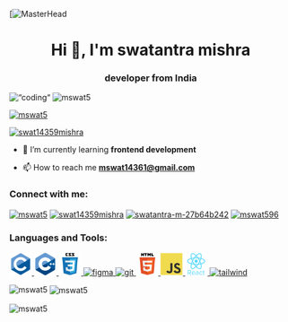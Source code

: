 [![MasterHead](https://valenberg.tumblr.com/post/142420848259/animated-banner-artwork-for-the-great-rolly)
<h1 align="center">Hi 👋, I'm swatantra mishra</h1>
<h3 align="center">developer from India</h3>
<img align=“right” alt=“coding“ width=“400” src=“https://tenor.com/view/coding-gif-24090007”

<p align="left"> <img src="https://komarev.com/ghpvc/?username=mswat5&label=Profile%20views&color=0e75b6&style=flat" alt="mswat5" /> </p>

<p align="left"> <a href="https://github.com/ryo-ma/github-profile-trophy"><img src="https://github-profile-trophy.vercel.app/?username=mswat5" alt="mswat5" /></a> </p>

<p align="left"> <a href="https://twitter.com/swat14359mishra" target="blank"><img src="https://img.shields.io/twitter/follow/swat14359mishra?logo=twitter&style=for-the-badge" alt="swat14359mishra" /></a> </p>

- 🌱 I’m currently learning **frontend development**

- 📫 How to reach me **mswat14361@gmail.com**

<h3 align="left">Connect with me:</h3>
<p align="left">
<a href="https://dev.to/mswat5" target="blank"><img align="center" src="https://raw.githubusercontent.com/rahuldkjain/github-profile-readme-generator/master/src/images/icons/Social/devto.svg" alt="mswat5" height="30" width="40" /></a>
<a href="https://twitter.com/swat14359mishra" target="blank"><img align="center" src="https://raw.githubusercontent.com/rahuldkjain/github-profile-readme-generator/master/src/images/icons/Social/twitter.svg" alt="swat14359mishra" height="30" width="40" /></a>
<a href="https://linkedin.com/in/swatantra-m-27b64b242" target="blank"><img align="center" src="https://raw.githubusercontent.com/rahuldkjain/github-profile-readme-generator/master/src/images/icons/Social/linked-in-alt.svg" alt="swatantra-m-27b64b242" height="30" width="40" /></a>
<a href="https://instagram.com/mswat596" target="blank"><img align="center" src="https://raw.githubusercontent.com/rahuldkjain/github-profile-readme-generator/master/src/images/icons/Social/instagram.svg" alt="mswat596" height="30" width="40" /></a>
</p>

<h3 align="left">Languages and Tools:</h3>
<p align="left"> <a href="https://www.cprogramming.com/" target="_blank" rel="noreferrer"> <img src="https://raw.githubusercontent.com/devicons/devicon/master/icons/c/c-original.svg" alt="c" width="40" height="40"/> </a> <a href="https://www.w3schools.com/cpp/" target="_blank" rel="noreferrer"> <img src="https://raw.githubusercontent.com/devicons/devicon/master/icons/cplusplus/cplusplus-original.svg" alt="cplusplus" width="40" height="40"/> </a> <a href="https://www.w3schools.com/css/" target="_blank" rel="noreferrer"> <img src="https://raw.githubusercontent.com/devicons/devicon/master/icons/css3/css3-original-wordmark.svg" alt="css3" width="40" height="40"/> </a> <a href="https://www.figma.com/" target="_blank" rel="noreferrer"> <img src="https://www.vectorlogo.zone/logos/figma/figma-icon.svg" alt="figma" width="40" height="40"/> </a> <a href="https://git-scm.com/" target="_blank" rel="noreferrer"> <img src="https://www.vectorlogo.zone/logos/git-scm/git-scm-icon.svg" alt="git" width="40" height="40"/> </a> <a href="https://www.w3.org/html/" target="_blank" rel="noreferrer"> <img src="https://raw.githubusercontent.com/devicons/devicon/master/icons/html5/html5-original-wordmark.svg" alt="html5" width="40" height="40"/> </a> <a href="https://developer.mozilla.org/en-US/docs/Web/JavaScript" target="_blank" rel="noreferrer"> <img src="https://raw.githubusercontent.com/devicons/devicon/master/icons/javascript/javascript-original.svg" alt="javascript" width="40" height="40"/> </a> <a href="https://reactjs.org/" target="_blank" rel="noreferrer"> <img src="https://raw.githubusercontent.com/devicons/devicon/master/icons/react/react-original-wordmark.svg" alt="react" width="40" height="40"/> </a> <a href="https://tailwindcss.com/" target="_blank" rel="noreferrer"> <img src="https://www.vectorlogo.zone/logos/tailwindcss/tailwindcss-icon.svg" alt="tailwind" width="40" height="40"/> </a> </p>

<p><img align="left" src="https://github-readme-stats.vercel.app/api/top-langs?username=mswat5&show_icons=true&locale=en&layout=compact" alt="mswat5" /></p>

<p>&nbsp;<img align="center" src="https://github-readme-stats.vercel.app/api?username=mswat5&show_icons=true&locale=en" alt="mswat5" /></p>

<p><img align="center" src="https://github-readme-streak-stats.herokuapp.com/?user=mswat5&" alt="mswat5" /></p>

